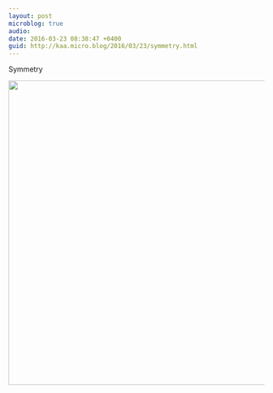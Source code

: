 ```yaml
---
layout: post
microblog: true
audio: 
date: 2016-03-23 08:38:47 +0400
guid: http://kaa.micro.blog/2016/03/23/symmetry.html
---
```

Symmetry

<img src="https://micro.kaa.bz/uploads/2018/ab37af97a8.jpg" width="600" height="600" />
